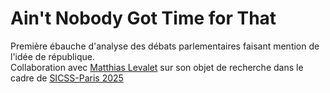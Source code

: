 # Ain't Nobody Got Time for That
Première ébauche d'analyse des débats parlementaires faisant mention de l'idée de république.  
Collaboration avec [Matthias Levalet](https://www.centreemiledurkheim.fr/notre-equipe/matthias-levalet/) sur son objet de recherche dans le cadre de [SICSS-Paris 2025](https://sicss.io/2025/paris/)